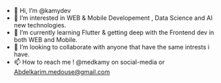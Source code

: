 - 👋 Hi, I’m @kamydev
- 👀 I’m interested in WEB & Mobile Developement , Data Science and AI new technologies. 
- 🌱 I’m currently learning Flutter & getting deep with the Frontend dev in both WEB and Mobile.
- 💞️ I’m looking to collaborate with anyone that have the same intrests i have.
- 📫 How to reach me ! @medkamy on social-media or Abdelkarim.medouse@gmail.com  

<!---
kamydev/kamydev is a ✨ special ✨ repository because its `README.md` (this file) appears on your GitHub profile.
You can click the Preview link to take a look at your changes.
--->
